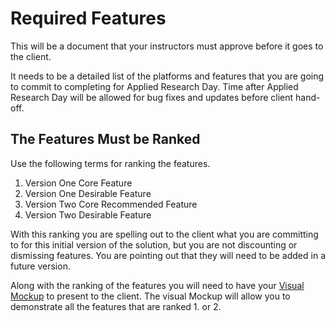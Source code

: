 # Required Features

This will be a document that your instructors must approve before it goes to the client.

It needs to be a detailed list of the platforms and features that you are going to commit to completing for Applied Research Day. Time after Applied Research Day will be allowed for bug fixes and updates before client hand-off.

## The Features Must be Ranked

Use the following terms for ranking the features.

1. Version One Core Feature
2. Version One Desirable Feature
3. Version Two Core Recommended Feature
4. Version Two Desirable Feature

With this ranking you are spelling out to the client what you are committing to for this initial version of the solution, but you are not discounting or dismissing features. You are pointing out that they will need to be added in a future version.

Along with the ranking of the features you will need to have your [Visual Mockup](./mockup.md) to present to the client. The visual Mockup will allow you to demonstrate all the features that are ranked 1. or 2. 



